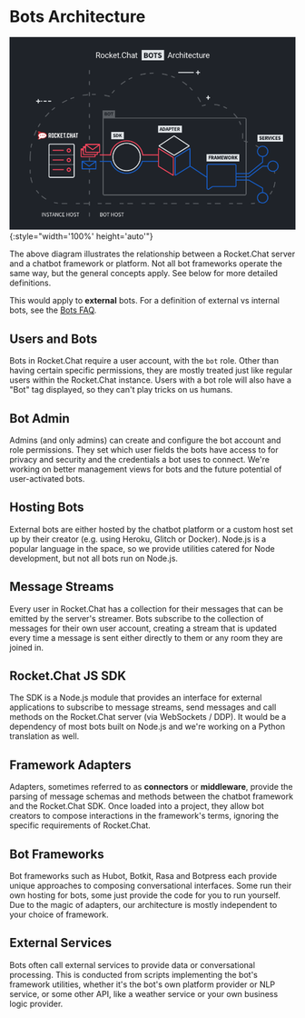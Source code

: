 # Bots Architecture

![Bots Architecture Diagram](./diagram.png){:style="width='100%' height='auto'"}

The above diagram illustrates the relationship between a Rocket.Chat server
and a chatbot framework or platform. Not all bot frameworks operate the same
way, but the general concepts apply. See below for more detailed definitions.

This would apply to **external** bots. For a definition of external vs internal
bots, see the [Bots FAQ](../bots-faq).

## Users and Bots

Bots in Rocket.Chat require a user account, with the `bot` role. Other than
having certain specific permissions, they are mostly treated just like regular
users within the Rocket.Chat instance. Users with a bot role will also have a
"Bot" tag displayed, so they can't play tricks on us humans.

## Bot Admin

Admins (and only admins) can create and configure the bot account and role
permissions. They set which user fields the bots have access to for privacy
and security and the credentials a bot uses to connect. We're working on better
management views for bots and the future potential of user-activated bots.

## Hosting Bots

External bots are either hosted by the chatbot platform or a custom host set up
by their creator (e.g. using Heroku, Glitch or Docker). Node.js is a popular
language in the space, so we provide utilities catered for Node development, but
not all bots run on Node.js.

## Message Streams

Every user in Rocket.Chat has a collection for their messages that can be
emitted by the server's streamer. Bots subscribe to the collection of messages
for their own user account, creating a stream that is updated every time a
message is sent either directly to them or any room they are joined in.

## Rocket.Chat JS SDK

The SDK is a Node.js module that provides an interface for external applications
to subscribe to message streams, send messages and call methods on the
Rocket.Chat server (via WebSockets / DDP). It would be a dependency of most bots
built on Node.js and we're working on a Python translation as well.

## Framework Adapters

Adapters, sometimes referred to as **connectors** or **middleware**, provide the
parsing of message schemas and methods between the chatbot framework and the
Rocket.Chat SDK. Once loaded into a project, they allow bot creators to compose
interactions in the framework's terms, ignoring the specific requirements of
Rocket.Chat.

## Bot Frameworks

Bot frameworks such as Hubot, Botkit, Rasa and Botpress each provide unique
approaches to composing conversational interfaces. Some run their own hosting
for bots, some just provide the code for you to run yourself. Due to the magic
of adapters, our architecture is mostly independent to your choice of framework.

## External Services

Bots often call external services to provide data or conversational processing.
This is conducted from scripts implementing the bot's framework utilities,
whether it's the bot's own platform provider or NLP service, or some other API,
like a weather service or your own business logic provider.